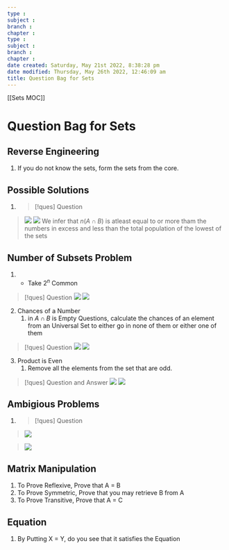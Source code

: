 ```yaml
---
type : 
subject : 
branch :
chapter :
type : 
subject : 
branch :
chapter :
date created: Saturday, May 21st 2022, 8:38:28 pm
date modified: Thursday, May 26th 2022, 12:46:09 am
title: Question Bag for Sets
---
```

[[Sets MOC]]

# Question Bag for Sets
## Reverse Engineering
1. If you do not know the sets, form the sets from the core.

## Possible Solutions
1. >[!ques] Question
>![](https://i.imgur.com/W0rkIvV.png)
>![](https://i.imgur.com/E4TI2o5.png)
> We infer that $n(A\cap B)$ is atleast equal to or more tham the numbers in excess and less than the total population of the lowest of the sets



## Number of Subsets Problem
1. + Take $2^n$ Common
>[!ques] Question
>![](https://i.imgur.com/WRwKbLq.png)
![](https://i.imgur.com/lZovHEb.png)



2. Chances of a Number
	1. in $A\cap B$ is Empty Questions, calculate the chances of an element from an Universal Set to either go in none of them or either one of them
>[!ques] Question
>![](https://i.imgur.com/7mdCqjc.png)
>![](https://i.imgur.com/vzpczK5.png)

3. Product is Even
	1. Remove all the elements from the set that are odd. 
>[!ques] Question and Answer
>![](https://i.imgur.com/1ZZfNYO.png)
>![](https://i.imgur.com/A4eF87n.png)



## Ambigious Problems
1. >[!ques] Question
>![](https://i.imgur.com/5qyXCeJ.png)

>![](https://i.imgur.com/Zf9dN73.png)


## Matrix Manipulation
1. To Prove Reflexive, Prove that A = B
2. To Prove Symmetric, Prove that you may retrieve B from A
3. To Prove Transitive, Prove that A = C



## Equation
1. By Putting X = Y, do you see that it satisfies the Equation